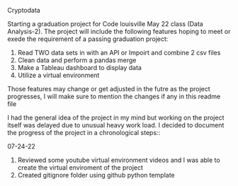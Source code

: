Cryptodata

Starting a graduation project for Code louisville May 22 class (Data Analysis-2). The project will include the following features hoping to meet or exede the requirement of a passing graduation project:

1. Read TWO data sets in with an API or Impoirt and combine 2 csv files
2. Clean data and perform a pandas merge
3. Make a Tableau dashboard to display data
4. Utilize a virtual environment
   
Those features may change or get adjusted in the futre as the project progresses, I will make sure to mention the changes if any in this readme file

I had the general idea of the project in my mind but working on the project itself was delayed due to unusual heavy work load. I decided to document the progress 
of the project in a chronological steps::

07-24-22 
1. Reviewed some youtube virtual environment videos and I was able to create the virtual enviroment of the project
2. Created gitignore folder using github python template
